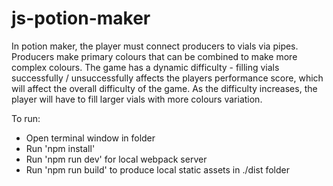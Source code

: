 # js-potion-maker

In potion maker, the player must connect producers to vials via pipes. Producers make primary colours that can be combined to make more
complex colours.
The game has a dynamic difficulty - filling vials successfully / unsuccessfully affects the players performance score, which will affect
the overall difficulty of the game. As the difficulty increases, the player will have to fill larger vials with more colours variation. 



To run: 
- Open terminal window in folder
- Run 'npm install'
- Run 'npm run dev' for local webpack server
- Run 'npm run build' to produce local static assets in ./dist folder
